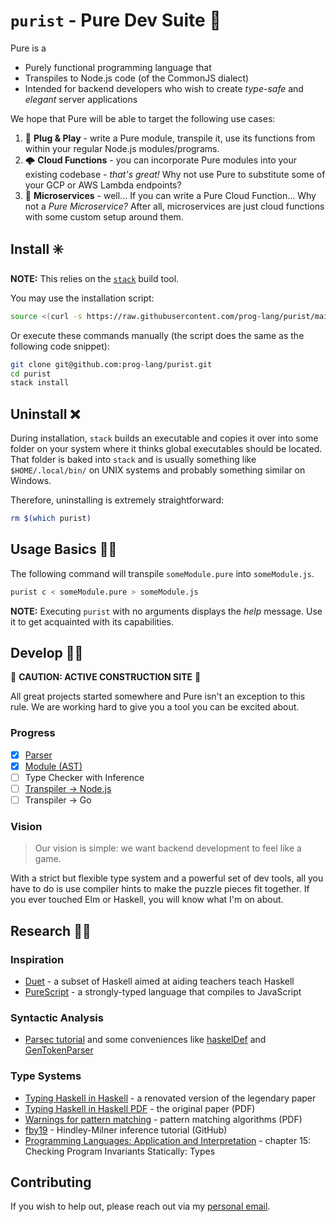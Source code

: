 # `purist` - Pure Dev Suite 🧰

Pure is a

- Purely functional programming language that
- Transpiles to Node.js code (of the CommonJS dialect)
- Intended for backend developers who wish to create _type-safe_ and _elegant_
  server applications

We hope that Pure will be able to target the following use cases:

1. 🧩 **Plug & Play** - write a Pure module, transpile it, use its functions
   from within your regular Node.js modules/programs.
2. 🌩️ **Cloud Functions** - you can incorporate Pure modules into your existing
   codebase - _that's great!_ Why not use Pure to substitute some of your GCP or
   AWS Lambda endpoints?
3. 🚀 **Microservices** - well... If you can write a Pure Cloud Function... Why
   not a _Pure Microservice?_ After all, microservices are just cloud functions
   with some custom setup around them.

## Install ✳️

**NOTE:** This relies on the [`stack`][stack] build tool.

[stack]: https://docs.haskellstack.org/en/stable/

You may use the installation script:

```bash
source <(curl -s https://raw.githubusercontent.com/prog-lang/purist/main/install.sh)
```

Or execute these commands manually (the script does the same as the following
code snippet):

```bash
git clone git@github.com:prog-lang/purist.git
cd purist
stack install
```

## Uninstall ❌

During installation, `stack` builds an executable and copies it over into some
folder on your system where it thinks global executables should be located. That
folder is baked into `stack` and is usually something like `$HOME/.local/bin/`
on UNIX systems and probably something similar on Windows.

Therefore, uninstalling is extremely straightforward:

```bash
rm $(which purist)
```

## Usage Basics 👷‍♀️

The following command will transpile `someModule.pure` into `someModule.js`.

```bash
purist c < someModule.pure > someModule.js
```

**NOTE:** Executing `purist` with no arguments displays the _help_ message. Use
it to get acquainted with its capabilities.

## Develop 👨‍💻

🚧 **CAUTION: ACTIVE CONSTRUCTION SITE** 🚧

All great projects started somewhere and Pure isn't an exception to this rule.
We are working hard to give you a tool you can be excited about.

### Progress

- [x] [Parser](./src/Pure/Parser.hs)
- [x] [Module (AST)](./src/Pure.hs)
- [ ] Type Checker with Inference
- [ ] [Transpiler $\to$ Node.js](./src/Node/Transpiler.hs)
- [ ] Transpiler $\to$ Go

### Vision

> Our vision is simple: we want backend development to feel like a game.

With a strict but flexible type system and a powerful set of dev tools, all you
have to do is use compiler hints to make the puzzle pieces fit together. If you
ever touched Elm or Haskell, you will know what I'm on about.

## Research 👩‍🔬

### Inspiration

- [Duet][duet] - a subset of Haskell aimed at aiding teachers teach Haskell
- [PureScript][ps] - a strongly-typed language that compiles to JavaScript

### Syntactic Analysis

- [Parsec tutorial][parsecTutorial] and some conveniences like
  [haskelDef][haskellDef] and [GenTokenParser][tokenParser]

[parsecTutorial]: https://wiki.haskell.org/Parsing_expressions_and_statements
[haskellDef]: https://hackage.haskell.org/package/parsec-3.1.16.1/docs/src/Text.Parsec.Language.html#haskellDef
[tokenParser]: https://hackage.haskell.org/package/parsec-3.1.16.1/docs/src/Text.Parsec.Token.html#GenTokenParser

### Type Systems

- [Typing Haskell in Haskell][thih] - a renovated version of the legendary paper
- [Typing Haskell in Haskell PDF][thih-pdf] - the original paper (PDF)
- [Warnings for pattern matching][warn] - pattern matching algorithms (PDF)
- [fby19][fby19] - Hindley-Milner inference tutorial (GitHub)
- [Programming Languages: Application and Interpretation][langs-ch.15] - 
  chapter 15: Checking Program Invariants Statically: Types

[duet]: https://github.com/chrisdone/duet
[ps]: https://github.com/purescript/purescript
[thih]: https://github.com/ocramz/thih
[thih-pdf]: https://web.cecs.pdx.edu/~mpj/thih/thih.pdf
[warn]: http://moscova.inria.fr/~maranget/papers/warn/warn.pdf
[fby19]: https://github.com/kritzcreek/fby19
[langs-ch.15]: https://cs.brown.edu/courses/cs173/2012/book/types.html#%28part._.Type_.Inference%29

## Contributing

If you wish to help out, please reach out via my [personal email][email].

[email]: mailto:sharp.vik@gmail.com
